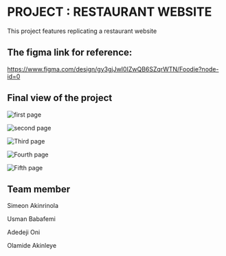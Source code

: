 # PROJECT : RESTAURANT WEBSITE
This project features replicating a restaurant website

## The figma link for reference:

https://www.figma.com/design/gy3gjJwI0IZwQB6SZqrWTN/Foodie?node-id=0



## Final view of the project
![first page](https://github.com/user-attachments/assets/3bfe6065-d7e5-4ec1-a459-f8f8bc3f61a1)

![second page](https://github.com/user-attachments/assets/7a524949-8c46-405f-98af-1417837af35c)

![Third page](https://github.com/user-attachments/assets/42338308-4d67-4345-a24c-7bf8d000ade5)

![Fourth page](https://github.com/user-attachments/assets/9baae73d-56cf-47a6-873e-72742e4005af)

![Fifth page](https://github.com/user-attachments/assets/3f9cb847-0a9d-4986-a2b7-29ddc0cddc90)




## Team member

Simeon Akinrinola

Usman Babafemi

Adedeji Oni

Olamide Akinleye






